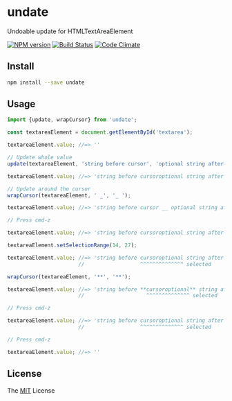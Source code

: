 # undate

Undoable update for HTMLTextAreaElement

[![NPM version](http://img.shields.io/npm/v/undate.svg)](https://www.npmjs.com/package/undate)
[![Build Status](https://travis-ci.org/yuku-t/undate.svg?branch=master)](https://travis-ci.org/yuku-t/undate)
[![Code Climate](https://codeclimate.com/github/yuku-t/undate/badges/gpa.svg)](https://codeclimate.com/github/yuku-t/undate)

## Install

```bash
npm install --save undate
```

## Usage

```js
import {update, wrapCursor} from 'undate';

const textareaElement = document.getElementById('textarea');

textareaElement.value; //=> ''

// Update whole value
update(textareaElement, 'string before cursor', 'optional string after cursor');

textareaElement.value; //=> 'string before cursoroptional string after cursor'

// Update around the cursor
wrapCursor(textareaElement, ' _', '_ ');

textareaElement.value; //=> 'string before cursor __ optional string after cursor'

// Press cmd-z

textareaElement.value; //=> 'string before cursoroptional string after cursor'

textareaElement.setSelectionRange(14, 27);

textareaElement.value; //=> 'string before cursoroptional string after cursor'
                       //                  ^^^^^^^^^^^^^^ selected

wrapCursor(textareaElement, '**', '**');

textareaElement.value; //=> 'string before **cursoroptional** string after cursor'
                       //                    ^^^^^^^^^^^^^^ selected

// Press cmd-z

textareaElement.value; //=> 'string before cursoroptional string after cursor'
                       //                  ^^^^^^^^^^^^^^ selected

// Press cmd-z

textareaElement.value; //=> ''
```

## License

The [MIT](https://github.com/yuku-t/undate/blob/master/LICENSE) License
